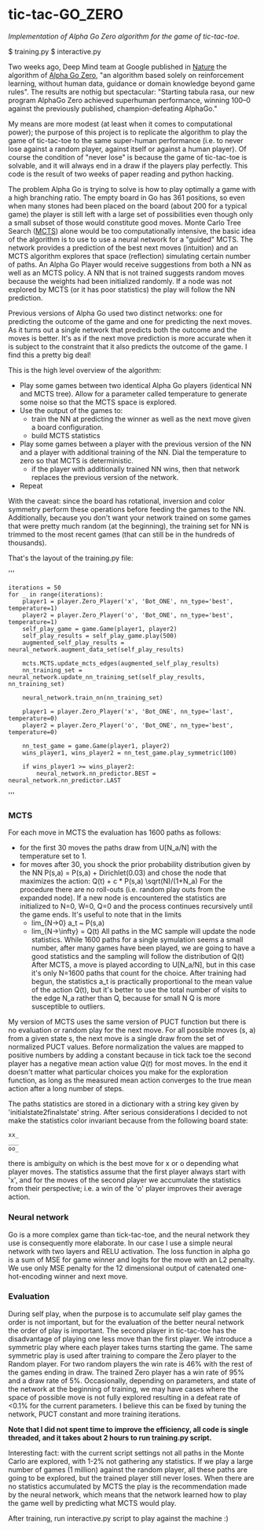 # tic-tac-GO_ZERO
_Implementation of Alpha Go Zero algorithm for the game of tic-tac-toe._

$ training.py
$ interactive.py

Two weeks ago, Deep Mind team at Google published in [Nature](https://www.nature.com/articles/nature24270.epdf) the algorithm of [Alpha Go Zero](https://deepmind.com/blog/alphago-zero-learning-scratch), "an algorithm based solely on reinforcement learning, without human data, guidance or domain knowledge beyond game rules".  The results are nothig but spectacular: "Starting tabula rasa, our new program AlphaGo Zero achieved superhuman performance, winning 100–0 against the previously published, champion-defeating AlphaGo."

My means are more modest (at least when it comes to computational power); the purpose of this project is to replicate the algorithm to play the game of tic-tac-toe to the same super-human performance (i.e. to never lose against a random player, against itself or against a human player).  Of course the condition of "never lose" is because the game of tic-tac-toe is solvable, and it will always end in a draw if the players play perfectly.  This code is the result of two weeks of paper reading and python hacking.

The problem Alpha Go is trying to solve is how to play optimally a game with a high branching ratio.  The empty board in Go has 361 positions, so even when many stones had been placed on the board (about 200 for a typical game) the player is still left with a large set of possibilities even though only a small subset of those would constitute good moves.  Monte Carlo Tree Search ([MCTS](https://en.wikipedia.org/wiki/Monte_Carlo_tree_search)) alone would be too computationally intensive, the basic idea of the algorithm is to use to use a neural network for a "guided" MCTS.  The network provides a prediction of the best next moves (intuition) and an MCTS algorithm explores that space (reflection) simulating certain number of paths.  An Alpha Go Player would receive suggestions from both a NN as well as an MCTS policy.  A NN that is not trained suggests random moves because the weights had been initialized randomly.  If a node was not explored by MCTS (or it has poor statistics) the play will follow the NN prediction.

Previous versions of Alpha Go used two distinct networks: one for predicting the outcome of the game and one for predicting the next moves.  As it turns out a single network that predicts both the outcome and the moves is better.  It's as if the next move prediction is more accurate when it is subject to the constraint that it also predicts the outcome of the game.  I find this a pretty big deal!

This is the high level overview of the algorithm:
* Play some games between two identical Alpha Go players (identical NN and MCTS tree).  Allow for a parameter called temperature to generate some noise so that the MCTS space is explored.
* Use the output of the games to:
    * train the NN at predicting the winner as well as the next move given a board configuration.
    * build MCTS statistics
* Play some games between a player with the previous version of the NN and a player with additional training of the NN.  Dial the temperature to zero so that MCTS is deterministic.
    * if the player with additionally trained NN wins, then that network replaces the previous version of the network.
* Repeat

With the caveat: since the board has rotational, inversion and color symmetry perform these operations before feeding the games to the NN.  Additionally, because you don't want your network trained on some games that were pretty much random (at the beginning), the training set for NN is trimmed to the most recent games (that can still be in the hundreds of thousands).

That's the layout of the training.py file:

'''

    iterations = 50
    for _ in range(iterations):
        player1 = player.Zero_Player('x', 'Bot_ONE', nn_type='best', temperature=1)
        player2 = player.Zero_Player('o', 'Bot_ONE', nn_type='best', temperature=1)
        self_play_game = game.Game(player1, player2)
        self_play_results = self_play_game.play(500)
        augmented_self_play_results = neural_network.augment_data_set(self_play_results)

        mcts.MCTS.update_mcts_edges(augmented_self_play_results)
        nn_training_set = neural_network.update_nn_training_set(self_play_results, nn_training_set)

        neural_network.train_nn(nn_training_set)

        player1 = player.Zero_Player('x', 'Bot_ONE', nn_type='last', temperature=0)
        player2 = player.Zero_Player('o', 'Bot_ONE', nn_type='best', temperature=0)

        nn_test_game = game.Game(player1, player2)
        wins_player1, wins_player2 = nn_test_game.play_symmetric(100)

        if wins_player1 >= wins_player2:
            neural_network.nn_predictor.BEST = neural_network.nn_predictor.LAST
'''

### MCTS

For each move in MCTS the evaluation has 1600 paths as follows:
* for the first 30 moves the paths draw from U[N_a/N] with the temperature set to 1.
* for moves after 30, you shock the prior probability distribution given by the NN
P(s,a) = P(s,a) + Dirichlet(0.03) and chose the node that maximizes the action: Q(t) + c * P(s,a) \sqrt(N)/(1+N_a)
For the procedure there are no roll-outs (i.e. random play outs from the expanded node).  If a new node is encountered the statistics are initialized to N=0, W=0, Q=0 and the process continues recursively until the game ends.  It's useful to note that in the limits
    * lim_{N->0} a_t ~ P(s,a)
    * lim_{N->\infty} = Q(t)
All paths in the MC sample will update the node statistics.  While 1600 paths for a single symulation seems a small number, after many games have been played, we are going to have a good statistics and the sampling will follow the distribution of Q(t)
After MCTS, a move is played according to U[N_a/N], but in this case it's only N=1600 paths that count for the choice.  After training had begun, the statistics a_t is practically proportional to the mean value of the action Q(t), but it's better to use the total number of visits to the edge N_a rather than Q, because for small N Q is more susceptible to outliers.
  
My version of MCTS uses the same version of PUCT function but there is no evaluation or random play for the next move.  For all possible moves (s, a) from a given state s, the next move is a single draw from the set of normalized PUCT values.  Before normalization the values are mapped to positive numbers by adding a constant because in tick tack toe the second player has a negative mean action value $Q(t)$ for most moves.  In the end it doesn't matter what particular choices you make for the exploration function, as long as the measured mean action converges to the true mean action after a long number of steps.
 
The paths statistics are stored in a dictionary with a string key given by 'initialstate2finalstate' string.  After serious considerations I decided to not make the statistics color invariant because from the following board state:
 
    xx_
    ___  
    oo_
 
there is ambiguity on which is the best move for x or o depending what player moves.  The statistics assume that the first player always start with 'x', and for the moves of the second player we accumulate the statistics from their perspective; i.e. a win of the 'o' player improves their average action.
 
### Neural network
 
Go is a more complex game than tick-tac-toe, and the neural network they use is consequently more elaborate.  In our case I use a simple neural network with two layers and RELU activation.  The loss function in alpha go is a sum of MSE for game winner and logits for the move with an L2 penalty.  We use only MSE penalty for the 12 dimensional output of catenated one-hot-encoding winner and next move.
 
 
### Evaluation
During self play, when the purpose is to accumulate self play games the order is not important, but for the evaluation of the better neural network the order of play is important.  The second player in tic-tac-toe has the disadvantage of playing one less move than the first player.  We introduce a symmetric play where each player takes turns starting the game.  The same symmetric play is used after training to compare the Zero player to the Random player.  For two random players the win rate is 46% with the rest of the games ending in draw.  The trained Zero player has a win rate of 95% and a draw rate of 5%.  Occasionally, depending on parameters, and state of the network at the beginning of training, we may have cases where the space of possible move is not fully explored resulting in a defeat rate of <0.1% for the current parameters.  I believe this can be fixed by tuning the network, PUCT constant and more training iterations.
 
**Note that I did not spent time to improve the efficiency, all code is single threaded, and it takes about 2 hours to run training.py script.**

Interesting fact: with the current script settings not all paths in the Monte Carlo are explored, with 1-2% not gathering any statistics.  If we play a large number of games (1 million) against the random player, all these paths are going to be explored, but the trained player still never loses.  When there are no statistics accumulated by MCTS the play is the recommendation made by the neural network, which means that the network learned how to play the game well by predicting what MCTS would play.
 
 
After training, run interactive.py script to play against the machine :)




